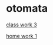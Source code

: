 # otomata
[class work 3](https://fatihmehmetergin.github.io/otomata/Class_W3.html)


[home  work 1](https://github.com/fatihmehmetergin/otomata/Home_W1.html)

 
